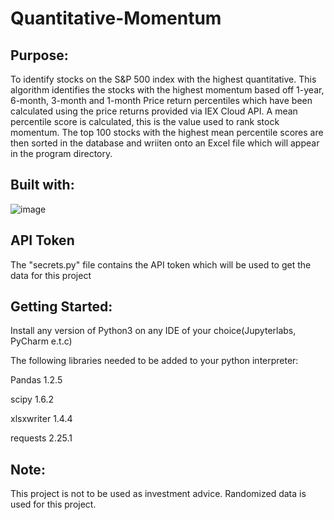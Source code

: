 # Quantitative-Momentum


## Purpose:
To identify stocks on the S&P 500 index with the highest quantitative. This algorithm identifies the stocks with the highest momentum based off 1-year, 6-month, 3-month and 1-month Price return percentiles which have been calculated using the price returns provided via IEX Cloud API. A mean percentile score is calculated, this is the value used to rank stock momentum. The top 100 stocks with the highest mean percentile scores are then sorted in the database and wriiten onto an Excel file which will appear in the program directory.


## Built with:



![image](https://user-images.githubusercontent.com/49504460/128783133-df34fd74-e23e-4d6e-b93d-b93bfe1bcc01.png)


## API Token

The "secrets.py" file contains the API token which will be used to get the data for this project

## Getting Started:

Install any version of Python3 on any IDE of your choice(Jupyterlabs, PyCharm e.t.c)


The following libraries needed to be added to your python interpreter:

Pandas 1.2.5 

scipy 1.6.2

xlsxwriter 1.4.4

requests 2.25.1

## Note: 

This project is not to be used as investment advice. Randomized data is used for this project. 

